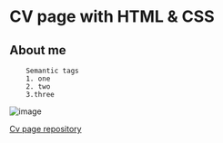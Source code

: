 # CV page with HTML & CSS

## About me

```
    Semantic tags
    1. one
    2. two
    3.three
```

![image](assets/blue-circle-with-white-user_78370-4707.avif)

[Cv page repository](https://github.com/Misharkus/CV_PAGE)
